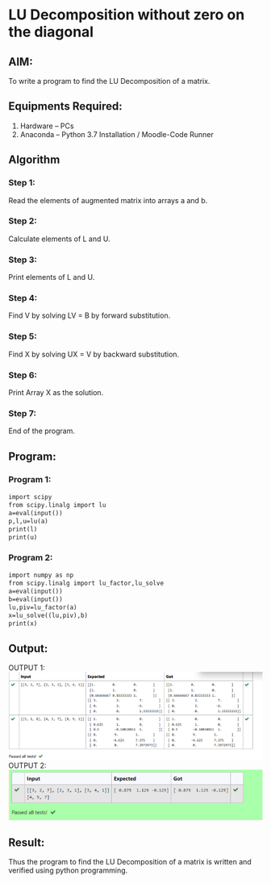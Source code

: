 # LU Decomposition without zero on the diagonal

## AIM:
To write a program to find the LU Decomposition of a matrix.

## Equipments Required:
1. Hardware – PCs
2. Anaconda – Python 3.7 Installation / Moodle-Code Runner

## Algorithm
### Step 1:
Read the elements of augmented matrix into arrays a and b.
### Step 2:
Calculate elements of L and U.
### Step 3:
Print elements of L and U.
### Step 4:
Find V by solving LV = B by forward substitution.
### Step 5:
Find X by solving UX = V by backward substitution.
### Step 6:
Print Array X as the solution.
### Step 7:
End of the program.

## Program:
### Program 1:
```
import scipy
from scipy.linalg import lu
a=eval(input())
p,l,u=lu(a)
print(l)
print(u)
```
### Program 2:
```
import numpy as np
from scipy.linalg import lu_factor,lu_solve
a=eval(input())
b=eval(input())
lu,piv=lu_factor(a)
x=lu_solve((lu,piv),b)
print(x)
```
## Output:
OUTPUT 1:
![lu decomposition](output1.png)
OUTPUT 2:
![lu decompostion](output2.png)

## Result:
Thus the program to find the LU Decomposition of a matrix is written and verified using python programming.

